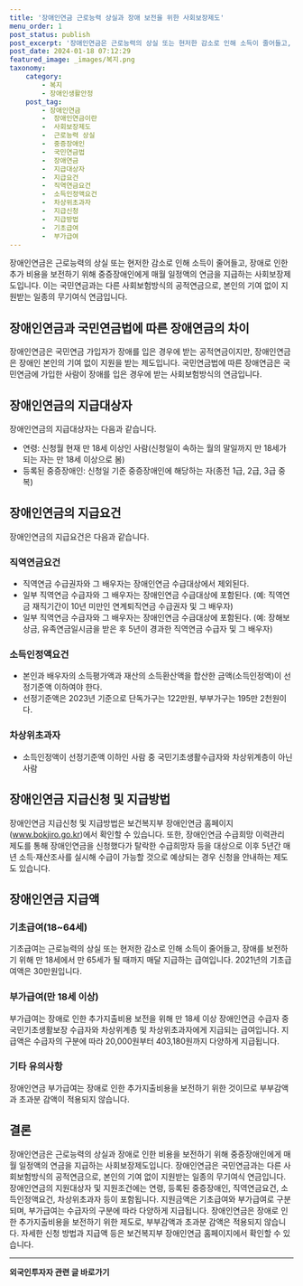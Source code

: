 ```yaml
---
title: '장애인연금 근로능력 상실과 장애 보전을 위한 사회보장제도'
menu_order: 1
post_status: publish
post_excerpt: '장애인연금은 근로능력의 상실 또는 현저한 감소로 인해 소득이 줄어들고, 장애로 인한 추가 비용을 보전하기 위해 중증장애인에게 매월 일정액의 연금을 지급하는 사회보장제도입니다. 이는 국민연금과는 다른 사회보험방식의 공적연금으로, 본인의 기여 없이 지원받는 일종의 무기여식 연금입니다.'
post_date: 2024-01-18 07:12:29
featured_image: _images/복지.png
taxonomy:
    category:
        - 복지
        - 장애인생활안정
    post_tag:
        - 장애인연금
        -  장애인연금이란
        -  사회보장제도
        -  근로능력 상실
        -  중증장애인
        -  국민연금법
        -  장애연금
        -  지급대상자
        -  지급요건
        -  직역연금요건
        -  소득인정액요건
        -  차상위초과자
        -  지급신청
        -  지급방법
        -  기초급여
        -  부가급여
---
```



장애인연금은 근로능력의 상실 또는 현저한 감소로 인해 소득이 줄어들고, 장애로 인한 추가 비용을 보전하기 위해 중증장애인에게 매월 일정액의 연금을 지급하는 사회보장제도입니다. 이는 국민연금과는 다른 사회보험방식의 공적연금으로, 본인의 기여 없이 지원받는 일종의 무기여식 연금입니다.

## 장애인연금과 국민연금법에 따른 장애연금의 차이

장애인연금은 국민연금 가입자가 장애를 입은 경우에 받는 공적연금이지만, 장애인연금은 장애인 본인의 기여 없이 지원을 받는 제도입니다. 국민연금법에 따른 장애연금은 국민연금에 가입한 사람이 장애를 입은 경우에 받는 사회보험방식의 연금입니다.

## 장애인연금의 지급대상자

장애인연금의 지급대상자는 다음과 같습니다.

- 연령: 신청월 현재 만 18세 이상인 사람(신청일이 속하는 월의 말일까지 만 18세가 되는 자는 만 18세 이상으로 봄)
- 등록된 중증장애인: 신청일 기준 중증장애인에 해당하는 자(종전 1급, 2급, 3급 중복)

## 장애인연금의 지급요건

장애인연금의 지급요건은 다음과 같습니다.

### 직역연금요건

- 직역연금 수급권자와 그 배우자는 장애인연금 수급대상에서 제외된다.
- 일부 직역연금 수급자와 그 배우자는 장애인연금 수급대상에 포함된다. (예: 직역연금 재직기간이 10년 미만인 연계퇴직연금 수급권자 및 그 배우자)
- 일부 직역연금 수급자와 그 배우자는 장애인연금 수급대상에 포함된다. (예: 장해보상금, 유족연금일시금을 받은 후 5년이 경과한 직역연금 수급자 및 그 배우자)

### 소득인정액요건

- 본인과 배우자의 소득평가액과 재산의 소득환산액을 합산한 금액(소득인정액)이 선정기준액 이하여야 한다.
- 선정기준액은 2023년 기준으로 단독가구는 122만원, 부부가구는 195만 2천원이다.

### 차상위초과자

- 소득인정액이 선정기준액 이하인 사람 중 국민기초생활수급자와 차상위계층이 아닌 사람

## 장애인연금 지급신청 및 지급방법

장애인연금 지급신청 및 지급방법은 보건복지부 장애인연금 홈페이지(www.bokjiro.go.kr)에서 확인할 수 있습니다. 또한, 장애인연금 수급희망 이력관리 제도를 통해 장애인연금을 신청했다가 탈락한 수급희망자 등을 대상으로 이후 5년간 매년 소득·재산조사를 실시해 수급이 가능할 것으로 예상되는 경우 신청을 안내하는 제도도 있습니다.

## 장애인연금 지급액

### 기초급여(18~64세)

기초급여는 근로능력의 상실 또는 현저한 감소로 인해 소득이 줄어들고, 장애를 보전하기 위해 만 18세에서 만 65세가 될 때까지 매달 지급하는 급여입니다. 2021년의 기초급여액은 30만원입니다.

### 부가급여(만 18세 이상)

부가급여는 장애로 인한 추가지출비용 보전을 위해 만 18세 이상 장애인연금 수급자 중 국민기초생활보장 수급자와 차상위계층 및 차상위초과자에게 지급되는 급여입니다. 지급액은 수급자의 구분에 따라 20,000원부터 403,180원까지 다양하게 지급됩니다.

### 기타 유의사항

장애인연금 부가급여는 장애로 인한 추가지출비용을 보전하기 위한 것이므로 부부감액과 초과분 감액이 적용되지 않습니다.

## 결론

장애인연금은 근로능력의 상실과 장애로 인한 비용을 보전하기 위해 중증장애인에게 매월 일정액의 연금을 지급하는 사회보장제도입니다. 장애인연금은 국민연금과는 다른 사회보험방식의 공적연금으로, 본인의 기여 없이 지원받는 일종의 무기여식 연금입니다. 장애인연금의 지원대상자 및 지원조건에는 연령, 등록된 중증장애인, 직역연금요건, 소득인정액요건, 차상위초과자 등이 포함됩니다. 지원금액은 기초급여와 부가급여로 구분되며, 부가급여는 수급자의 구분에 따라 다양하게 지급됩니다. 장애인연금은 장애로 인한 추가지출비용을 보전하기 위한 제도로, 부부감액과 초과분 감액은 적용되지 않습니다. 자세한 신청 방법과 지급액 등은 보건복지부 장애인연금 홈페이지에서 확인할 수 있습니다.
<!-- wp:separator -->
<hr class="wp-block-separator has-alpha-channel-opacity"/>
<!-- /wp:separator -->

<!-- wp:group {"backgroundColor":"base","layout":{"type":"constrained"}} -->
<div class="wp-block-group has-base-background-color has-background"><!-- wp:paragraph {"align":"center","fontSize":"medium"} -->
<p class="has-text-align-center has-large-font-size"><strong>외국인투자자 관련 글 바로가기</strong></p>
<!-- /wp:paragraph -->


<!-- wp:latest-posts
{"categories":[{"id":14375,"count":19,"description":"","link":"https://uknowlaw.com/category/%ec%99%b8%ea%b5%ad%ec%9d%b8%ed%88%ac%ec%9e%90%ec%9e%90/","name":"외국인투자자","slug":"외국인투자자","taxonomy":"category","parent":0,"meta":[],"_links":{"self":[{"href":"https://uknowlaw.com/wp-json/wp/v2/categories/14375"}],"collection":[{"href":"https://uknowlaw.com/wp-json/wp/v2/categories"}],"about":[{"href":"https://uknowlaw.com/wp-json/wp/v2/taxonomies/category"}],"wp:post_type":[{"href":"https://uknowlaw.com/wp-json/wp/v2/posts?categories=14375"}],"curies":[{"name":"wp","href":"https://api.w.org/{rel}","templated":true}]}}],"postsToShow":100,"excerptLength":28,"postLayout":"grid","columns":2,"featuredImageAlign":"left","featuredImageSizeSlug":"large","fontSize":"small"} /--></div>
<!-- /wp:group -->